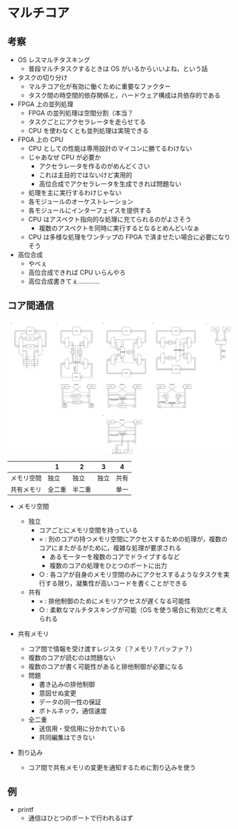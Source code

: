 # マルチコア

## 考察

- OS レスマルチタスキング
  - 普段マルチタスクするときは OS がいるからいいよね，という話
- タスクの切り分け
  - マルチコア化が有効に働くために重要なファクター
  - タスク間の時空間的依存関係と，ハードウェア構成は共依存的である
- FPGA 上の並列処理
  - FPGA の並列処理は空間分割（本当？
  - タスクごとにアクセラレータを走らせてる
  - CPU を使わなくとも並列処理は実現できる
- FPGA 上の CPU
  - CPU としての性能は専用設計のマイコンに勝てるわけない
  - じゃあなぜ CPU が必要か
    - アクセラレータを作るのがめんどくさい
    - これは主目的ではないけど実用的
    - 高位合成でアクセラレータを生成できれば問題ない
  - 処理を主に実行するわけじゃない
  - 各モジュールのオーケストレーション
  - 各モジュールにインターフェイスを提供する
  - CPU はアスペクト指向的な処理に充てられるのがよさそう
    - 複数のアスペクトを同時に実行するとなるとめんどいなぁ
  - CPU は多様な処理をワンチップの FPGA で済ませたい場合に必要になりそう
- 高位合成
  - やべぇ
  - 高位合成できれば CPU いらんやろ
  - 高位合成書きてぇ…………

## コア間通信

![dualcore.svg](./img/dualcore.svg)

|            | 1      | 2      | 3    | 4    |
| ---------- | ------ | ------ | ---- | ---- |
| メモリ空間 | 独立   | 独立   | 独立 | 共有 |
| 共有メモリ | 全二重 | 半二重 |      | 単一 |

- メモリ空間

  - 独立
    - コアごとにメモリ空間を持っている
    - × : 別のコアの持つメモリ空間にアクセスするための処理が，複数のコアにまたがるがために，複雑な処理が要求される
      - あるモーターを複数のコアでドライブするなど
      - 複数のコアの処理をひとつのポートに出力
    - ○ : 各コアが自身のメモリ空間のみにアクセスするようなタスクを実行する限り，凝集性が高いコードを書くことができる
  - 共有
    - × : 排他制御のためにメモリアクセスが遅くなる可能性
    - ○ : 柔軟なマルチタスキングが可能（OS を使う場合に有効だと考えられる

- 共有メモリ
  - コア間で情報を受け渡すレジスタ（？メモリ？バッファ？）
  - 複数のコアが読むのは問題ない
  - 複数のコアが書く可能性があると排他制御が必要になる
  - 問題
    - 書き込みの排他制御
    - 意図せぬ変更
    - データの同一性の保証
    - ボトルネック，通信速度
  - 全二重
    - 送信用・受信用に分かれている
    - 共同編集はできない
- 割り込み
  - コア間で共有メモリの変更を通知するために割り込みを使う

## 例

- printf
  - 通信はひとつのポートで行われるはず

